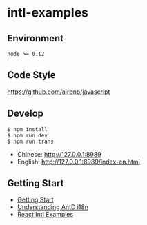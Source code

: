 # intl-examples

## Environment

```
node >= 0.12
```

## Code Style

https://github.com/airbnb/javascript

## Develop


```
$ npm install
$ npm run dev
$ npm run trans
```

- Chinese: http://127.0.0.1:8989
- English: http://127.0.0.1:8989/index-en.html

## Getting Start

* [Getting Start](docs/getting-start.md)
* [Understanding AntD i18n](docs/understanding-antd-i18n.md)
* [React Intl Examples](docs/react-intl-corner-cases.md)